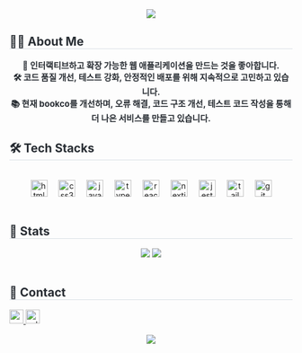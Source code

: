<div align= "center">
    <img src="https://capsule-render.vercel.app/api?type=waving&color=0:a9b5df,100:f5a8a8&height=180&text=Code,%20Test,%20Deploy,%20Repeat&animation=fadeIn&fontColor=7886c7&fontSize=50" />
    </div>
    <div align= "left"> 
    <h2 style="border-bottom: 1px solid #d8dee4; color: #282d33;"> 🧑‍💻 About Me </h2>  
    <div style="font-weight: 700; font-size: 15px; text-align: center; color: #282d33;"> 🚀 인터랙티브하고 확장 가능한 웹 애플리케이션을 만드는 것을 좋아합니다. <br/></li>🛠️ 코드 품질 개선, 테스트 강화, 안정적인 배포를 위해 지속적으로 고민하고 있습니다. <br/></li>📚 현재 bookco를 개선하며, 오류 해결, 코드 구조 개선, 테스트 코드 작성을 통해 더 나은 서비스를 만들고 있습니다. </div> 
    </div>
    <div align= "left">
    <h2 style="border-bottom: 1px solid #d8dee4; color: #282d33;"> 🛠️ Tech Stacks </h2> <br> 
      <div align="center">
        <img src="https://cdn.jsdelivr.net/gh/devicons/devicon/icons/html5/html5-original.svg" height="30" alt="html5 logo"  />
        <img width="12" />
        <img src="https://cdn.jsdelivr.net/gh/devicons/devicon/icons/css3/css3-original.svg" height="30" alt="css3 logo"  />
        <img width="12" />
        <img src="https://cdn.jsdelivr.net/gh/devicons/devicon/icons/javascript/javascript-original.svg" height="30" alt="javascript logo"  />
        <img width="12" />
        <img src="https://cdn.jsdelivr.net/gh/devicons/devicon/icons/typescript/typescript-original.svg" height="30" alt="typescript logo"  />
        <img width="12" />
        <img src="https://cdn.jsdelivr.net/gh/devicons/devicon/icons/react/react-original.svg" height="30" alt="react logo"  />
        <img width="12" />
        <img src="https://cdn.jsdelivr.net/gh/devicons/devicon/icons/nextjs/nextjs-original.svg" height="30" alt="nextjs logo"  />
        <img width="12" />
        <img src="https://cdn.jsdelivr.net/gh/devicons/devicon/icons/jest/jest-plain.svg" height="30" alt="jest logo"  />
        <img width="12" />
        <img src="https://cdn.jsdelivr.net/gh/devicons/devicon/icons/tailwindcss/tailwindcss-original.svg" height="30" alt="tailwindcss logo"  />
        <img width="12" />
        <img src="https://cdn.jsdelivr.net/gh/devicons/devicon/icons/git/git-original.svg" height="30" alt="git logo"  />
      </div>
    <!-- <div style="margin: 0 auto; text-align: center;" align= "center"> <img src="https://img.shields.io/badge/Javascript-F7DF1E?style=flat-square&logo=Javascript&logoColor=white">
          <img src="https://img.shields.io/badge/React-61DAFB?style=flat-square&logo=React&logoColor=white">
          <img src="https://img.shields.io/badge/Next.js-000000?style=flat-square&logo=Next.js&logoColor=white">
          <img src="https://img.shields.io/badge/Tailwind CSS-06B6D4?style=flat-square&logo=Tailwind CSS&logoColor=white">
          <img src="https://img.shields.io/badge/StyledComponents-DB7093?style=flat-square&logo=StyledComponents&logoColor=white">
          <br/></div>
    </div> --!>
     <br>
    <div align= "left"> 
        <h2 style="border-bottom: 1px solid #d8dee4; color: #282d33;"> 🏅 Stats </h2> 
        <div align= "center"> 
            <img src="https://github-readme-stats.vercel.app/api?username=wynter24&bg_color=180,000000,&title_color=2d336b&text_color=2d336b"/> 
            <img src="https://github-readme-stats.vercel.app/api/top-langs/?username=wynter24&layout=compact&bg_color=180,000000,&title_color=2d336b&text_color=2d336b"/> 
        </div> 
    </div> <br>
    <div align= "left">
        <h2 style="border-bottom: 1px solid #d8dee4; color: #282d33;"> 🔗 Contact </h2>  
        <div align="left">
          <a href="m.wynter24.k@gmail.com" target="_blank">
            <img src="https://img.shields.io/static/v1?message=Gmail&logo=gmail&style=flat-square&label=&color=D14836&logoColor=white&labelColor=&style=for-the-badge" height="25" alt="gmail logo"  />
          </a>
          <a href=https://velog.io/@wynter24/posts> 
            <img src="https://img.shields.io/badge/Velog-20C997?style=flat-square&logo=Velog&logoColor=white&labelColor=&style=for-the-badg&link=https://velog.io/@wynter24/posts" height="25" alt="velog logo"> 
          </a>
        </div>  <br> 
    <div align= "center"> 
        <a href="https://hits.seeyoufarm.com"> <img src="https://hits.seeyoufarm.com/api/count/incr/badge.svg?url=https%3A%2F%2Fgithub.com%2Fwynter24%2F&count_bg=%23000000&title_bg=%23000000&icon=github.svg&icon_color=%23FFFFFF&title=GitHub&edge_flat=false"/></a>
       </div> 
    </div>
<!-- [![Solved.ac wynter24](http://mazassumnida.wtf/api/generate_badge?boj=wynter24)](https://solved.ac/wynter24)
 <img src="http://mazandi.herokuapp.com/api?handle=wynter24&theme=warm"/> --!>
